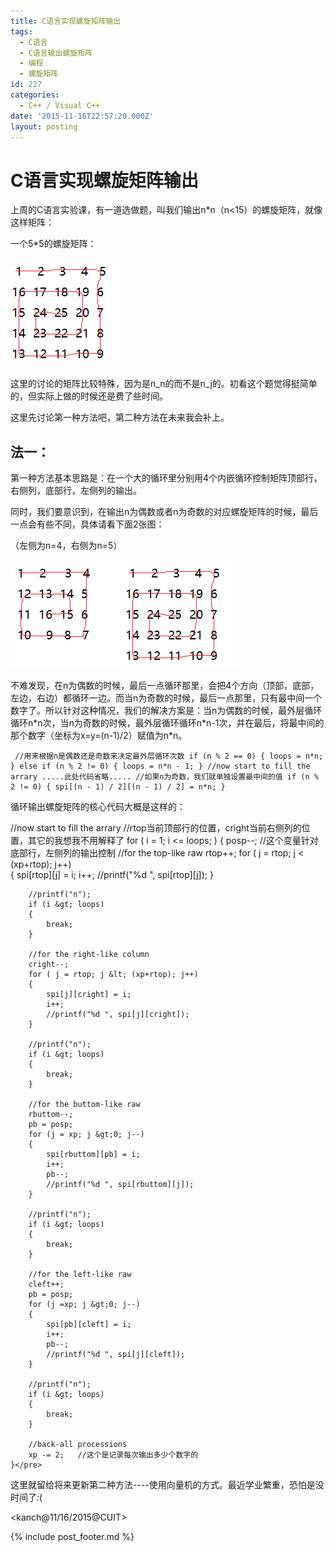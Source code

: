 ```yaml
---
title: C语言实现螺旋矩阵输出
tags:
  - C语言
  - C语言输出螺旋矩阵
  - 编程
  - 螺旋矩阵
id: 227
categories:
  - C++ / Visual C++
date: '2015-11-16T22:57:20.000Z'
layout: posting
---
```


# C语言实现螺旋矩阵输出

上周的C语言实验课，有一道选做题，叫我们输出n\*n（n&lt;15）的螺旋矩阵，就像这样矩阵：

一个5\*5的螺旋矩阵：

[![sm\_print\_1](https://raw.githubusercontent.com/ankanch/blog/master/images/wp-content/uploads/2015/11/sm_print_1.png)](https://raw.githubusercontent.com/ankanch/blog/master/images/wp-content/uploads/2015/11/sm_print_1.png)

这里的讨论的矩阵比较特殊，因为是n_n的而不是n_j的。初看这个题觉得挺简单的，但实际上做的时候还是费了些时间。

这里先讨论第一种方法吧，第二种方法在未来我会补上。

## 法一：

第一种方法基本思路是：在一个大的循环里分别用4个内嵌循环控制矩阵顶部行，右侧列，底部行，左侧列的输出。

同时，我们要意识到，在输出n为偶数或者n为奇数的对应螺旋矩阵的时候，最后一点会有些不同，具体请看下面2张图：

（左侧为n=4，右侧为n=5）

[![sm\_print\_2](https://raw.githubusercontent.com/ankanch/blog/master/images/wp-content/uploads/2015/11/sm_print_2.png)](https://raw.githubusercontent.com/ankanch/blog/master/images/wp-content/uploads/2015/11/sm_print_2.png)[![sm\_print\_1](https://raw.githubusercontent.com/ankanch/blog/master/images/wp-content/uploads/2015/11/sm_print_1.png)](https://raw.githubusercontent.com/ankanch/blog/master/images/wp-content/uploads/2015/11/sm_print_1.png)

不难发现，在n为偶数的时候，最后一点循环那里，会把4个方向（顶部，底部，左边，右边）都循环一边。而当n为奇数的时候，最后一点那里，只有最中间一个数字了。所以针对这种情况，我们的解决方案是：当n为偶数的时候，最外层循环循环n\*n次，当n为奇数的时候，最外层循环循环n\*n-1次，并在最后，将最中间的那个数字（坐标为x=y=\(n-1\)/2）赋值为n\*n。

```
 //用来根据n是偶数还是奇数来决定最外层循环次数 if (n % 2 == 0) { loops = n*n; } else if (n % 2 != 0) { loops = n*n - 1; } //now start to fill the arrary .....此处代码省略..... //如果n为奇数，我们就单独设置最中间的值 if (n % 2 != 0) { spi[(n - 1) / 2][(n - 1) / 2] = n*n; }
```

循环输出螺旋矩阵的核心代码大概是这样的：

 //now start to fill the arrary //rtop当前顶部行的位置，cright当前右侧列的位置，其它的我想我不用解释了 for \( i = 1; i &lt;= loops; \) { posp--; //这个变量针对底部行，左侧列的输出控制 //for the top-like raw rtop++; for \( j = rtop; j &lt; \(xp+rtop\); j++\)  
{ spi\[rtop\]\[j\] = i; i++; //printf\("%d ", spi\[rtop\]\[j\]\); }

```text
    //printf("n");
    if (i &gt; loops)
    {
        break;
    }

    //for the right-like column
    cright--;
    for ( j = rtop; j &lt; (xp+rtop); j++)   
    {
        spi[j][cright] = i;
        i++;
        //printf("%d ", spi[j][cright]);
    }

    //printf("n");
    if (i &gt; loops)
    {
        break;
    }

    //for the buttom-like raw
    rbuttom--;
    pb = posp;
    for (j = xp; j &gt;0; j--)
    {
        spi[rbuttom][pb] = i;
        i++;
        pb--;
        //printf("%d ", spi[rbuttom][j]);
    }

    //printf("n");
    if (i &gt; loops)
    {
        break;
    }

    //for the left-like raw
    cleft++;
    pb = posp;
    for (j =xp; j &gt;0; j--)
    {
        spi[pb][cleft] = i;
        i++;
        pb--;
        //printf("%d ", spi[j][cleft]);
    }

    //printf("n");
    if (i &gt; loops)
    {
        break;
    }

    //back-all processions
    xp -= 2;   //这个是记录每次输出多少个数字的
}</pre>
```

这里就留给将来更新第二种方法----使用向量机的方式。最近学业繁重，恐怕是没时间了:\(

&lt;kanch@11/16/2015@CUIT&gt;



{% include post_footer.md %}